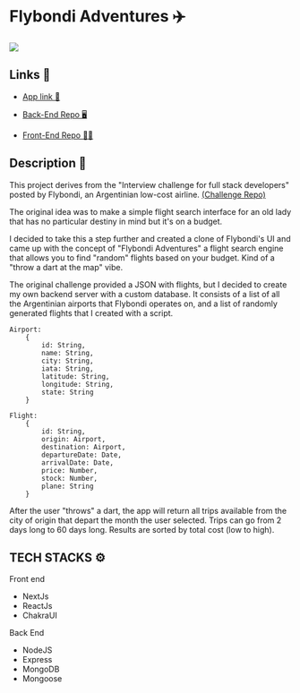 # Flybondi Adventures ✈️

![](https://camo.githubusercontent.com/87c0241be85ca2be42708cc329284aead15b9844a06450a4e4f333ea8c55abbb/68747470733a2f2f666c79626f6e64692e636f6d2f6173736574732f696d616765732f6c6f676f2e737667)

## Links 🔗

- [App link 🚀](https://flybondi-adventures-g5pkd64x3-gonzaloarielrossi.vercel.app/)

- [Back-End Repo 🖥️](https://github.com/GonzaloArielRossi/flybondi-adventures-backend)
- [Front-End Repo 🧑‍💻](https://github.com/GonzaloArielRossi/flybondi-adventures)

## Description 📃

This project derives from the "Interview challenge for full stack developers" posted by Flybondi, an Argentinian low-cost airline.
[(Challenge Repo)](https://github.com/flybondi/dev-challenge)

The original idea was to make a simple flight search interface for an old lady that has no particular destiny in mind but it's on a budget.

I decided to take this a step further and created a clone of Flybondi's UI and came up with the concept of "Flybondi Adventures" a flight search engine that allows you to find "random" flights based on your budget. Kind of a "throw a dart at the map" vibe.

The original challenge provided a JSON with flights, but I decided to create my own backend server with a custom database. It consists of a list of all the Argentinian airports that Flybondi operates on, and a list of randomly generated flights that I created with a script.

```
Airport:
    {
        id: String,
        name: String,
        city: String,
        iata: String,
        latitude: String,
        longitude: String,
        state: String
    }

Flight:
    {
        id: String,
        origin: Airport,
        destination: Airport,
        departureDate: Date,
        arrivalDate: Date,
        price: Number,
        stock: Number,
        plane: String
    }

```

After the user "throws" a dart, the app will return all trips available from the city of origin that depart the month the user selected. Trips can go from 2 days long to 60 days long. Results are sorted by total cost (low to high).

## TECH STACKS ⚙️

Front end

- NextJs
- ReactJs
- ChakraUI

Back End

- NodeJS
- Express
- MongoDB
- Mongoose
